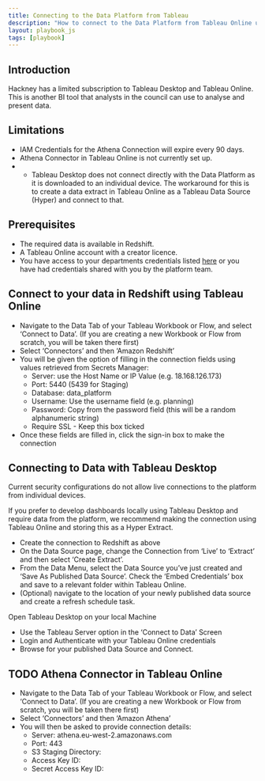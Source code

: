 ```yaml
---
title: Connecting to the Data Platform from Tableau
description: "How to connect to the Data Platform from Tableau Online using Redshift or Athena"
layout: playbook_js
tags: [playbook]
---
```


## Introduction

Hackney has a limited subscription to Tableau Desktop and Tableau Online. This is another BI tool that analysts in the council can use to analyse and present data.

## Limitations

- IAM Credentials for the Athena Connection will expire every 90 days.
- Athena Connector in Tableau Online is not currently set up.
- - Tableau Desktop does not connect directly with the Data Platform as it is downloaded to an individual device. The workaround for this is to create a data extract in Tableau Online as a Tableau Data Source (Hyper) and connect to that.

## Prerequisites

- The required data is available in Redshift.
- A Tableau Online account with a creator licence.
- You have access to your departments credentials listed [here](#department-specific-credentials) or you have had credentials shared with you by the platform team.


## Connect to your data in Redshift using Tableau Online


- Navigate to the Data Tab of your Tableau Workbook or Flow, and select ‘Connect to Data’. (If you are creating a new Workbook or Flow from scratch, you will be taken there first)
- Select ‘Connectors’ and then ‘Amazon Redshift’
- You will be given the option of filling in the connection fields using values retrieved from Secrets Manager:
  - Server: use the Host Name or IP Value (e.g. 18.168.126.173)
  - Port: 5440 (5439 for Staging)
  - Database: data_platform
  - Username: Use the username field (e.g. planning)
  - Password: Copy from the password field (this will be a random alphanumeric string)
  - Require SSL - Keep this box ticked
- Once these fields are filled in, click the sign-in box to make the connection

## Connecting to Data with Tableau Desktop

Current security configurations do not allow live connections to the platform from individual devices. 

If you prefer to develop dashboards locally using Tableau Desktop and require data from the platform, we recommend making the connection using Tableau Online and storing this as a Hyper Extract.

- Create the connection to Redshift as above
- On the Data Source page, change the Connection from ‘Live’ to ‘Extract’ and then select ‘Create Extract’. 
- From the Data Menu, select the Data Source you’ve just created and ‘Save As Published Data Source’. Check the ‘Embed Credentials’ box and save to a relevant folder within Tableau Online.
- (Optional) navigate to the location of your newly published data source and create a refresh schedule task.


Open Tableau Desktop on your local Machine

- Use the Tableau Server option in the ‘Connect to Data’ Screen
- Login and Authenticate with your Tableau Online credentials
- Browse for your published Data Source and Connect.


## TODO Athena Connector in Tableau Online

- Navigate to the Data Tab of your Tableau Workbook or Flow, and select ‘Connect to Data’. (If you are creating a new Workbook or Flow from scratch, you will be taken there first)
- Select ‘Connectors’ and then ‘Amazon Athena’
- You will then be asked to provide connection details:
  - Server: athena.eu-west-2.amazonaws.com
  - Port: 443
  - S3 Staging Directory: 
  - Access Key ID:
  - Secret Access Key ID:




[redshift]: https://lbhackney-it.github.io/Data-Platform-Playbook/playbook/connecting-to-redshift-from-data-studio/

